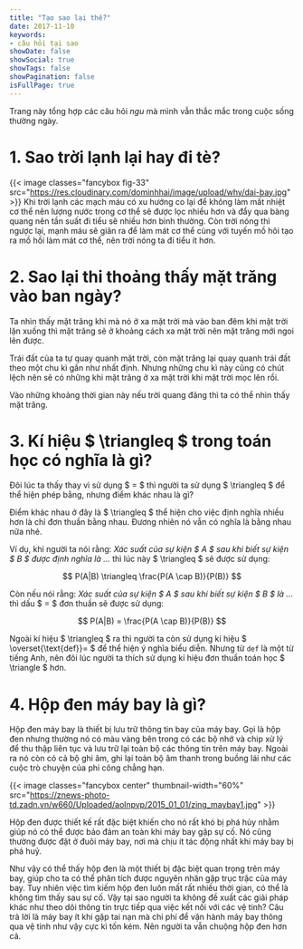```yaml
---
title: "Tạo sao lại thế?"
date: 2017-11-10
keywords:
- câu hỏi tại sao
showDate: false
showSocial: true
showTags: false
showPagination: false
isFullPage: true
---
```

Trang này tổng hợp các câu hỏi *ngu* mà mình vẫn thắc mắc trong cuộc sống thường ngày.

<!--toc-->

# 1. Sao trời lạnh lại hay đi tè?
{{< image classes="fancybox fig-33" src="https://res.cloudinary.com/dominhhai/image/upload/why/dai-bay.jpg" >}}
Khi trời lạnh các mạch máu có xu hướng co lại để không làm mất nhiệt cơ thể nên lượng nước trong cơ thể sẽ được lọc nhiều hơn và đẩy qua bàng quang nên tần suất đi tiểu sẽ nhiều hơn bình thường. Còn trời nóng thì ngược lại, mạnh máu sẽ giãn ra để làm mát cơ thể cùng với tuyến mồ hôi tạo ra mồ hồi làm mát cơ thể, nên trời nóng ta đi tiểu ít hơn.

# 2. Sao lại thi thoảng thấy mặt trăng vào ban ngày?
Ta nhìn thấy mặt trăng khi mà nó ở xa mặt trời mà vào ban đêm khi mặt trời lặn xuống thì mặt trăng sẽ ở khoảng cách xa mặt trời nên mặt trăng mới ngoi lên được.

Trái đất của ta tự quay quanh mặt trời, còn mặt trăng lại quay quanh trái đất theo một chu kì gần như nhất định. Nhưng những chu kì này cũng có chút lệch nên sẽ có những khi mặt trăng ở xa mặt trời khi mặt trời mọc lên rồi.

Vào những khoảng thời gian này nếu trời quang đãng thì ta có thể nhìn thấy mặt trăng.

# 3. Kí hiệu $ \triangleq $ trong toán học có nghĩa là gì?
Đôi lúc ta thấy thay vì sử dụng $ = $ thì người ta sử dụng $ \triangleq $ để thể hiện phép bằng, nhưng điểm khác nhau là gì?

Điểm khác nhau ở đây là $ \triangleq $ thể hiện cho việc định nghĩa nhiều hơn là chỉ đơn thuần bằng nhau. Đương nhiên nó vẫn có nghĩa là bằng nhau nữa nhé.

Ví dụ, khi người ta nói rằng: *Xác suất của sự kiện $ A $ sau khi biết sự kiện $ B $ được định nghĩa là ...* thì lúc này $ \triangleq $ sẽ được sử dụng:

$$ P(A|B) \triangleq \frac{P(A \cap B)}{P(B)} $$

Còn nếu nói rằng: *Xác suất của sự kiện $ A $ sau khi biết sự kiện $ B $ là ...* thì dấu $ = $ đơn thuần sẽ được sử dụng:

$$ P(A|B) = \frac{P(A \cap B)}{P(B)} $$

Ngoài kí hiệu $ \triangleq $ ra thì người ta còn sử dụng kí hiệu $ \overset{\text{def}}= $ để thể hiện ý nghĩa biểu diễn. Nhưng từ `def` là một từ tiếng Anh, nên đôi lúc người ta thích sử dụng kí hiệu đơn thuần toán học $ \triangle $ hơn.

# 4. Hộp đen máy bay là gì?
Hộp đen máy bay là thiết bị lưu trữ thông tin bay của máy bay. Gọi là hộp đen nhưng thường nó có màu vàng bên trong có các bộ nhớ và chip xử lý để thu thập liên tục và lưu trữ lại toàn bộ các thông tin trên máy bay. Ngoài ra nó còn có cả bộ ghi âm, ghi lại toàn bộ âm thanh trong buồng lái như các cuộc trò chuyện của phi công chẳng hạn.

{{< image classes="fancybox center" thumbnail-width="60%" src="https://znews-photo-td.zadn.vn/w660/Uploaded/aolnpvp/2015_01_01/zing_maybay1.jpg" >}}

Hộp đen được thiết kế rất đặc biệt khiến cho nó rất khó bị phá hủy nhằm giúp nó có thể được bảo đảm an toàn khi máy bay gặp sự cố. Nó cũng thường được đặt ở đuôi máy bay, nơi mà chịu ít tác động nhất khi máy bay bị phá huỷ.

Như vậy có thể thấy hộp đen là một thiết bị đặc biệt quan trọng trên máy bay, giúp cho ta có thể phân tích được nguyên nhân gặp trục trặc của máy bay. Tuy nhiên việc tìm kiếm hộp đen luôn mất rất nhiều thời gian, có thể là không tìm thấy sau sự cố. Vậy tại sao người ta không đề xuất các giải pháp khác như theo dõi thông tin trực tiếp qua việc kết nối với các vệ tinh? Câu trả lời là máy bay ít khi gặp tai nạn mà chi phí để vận hành máy bay thông qua vệ tinh như vậy cực kì tốn kém. Nên người ta vẫn chuộng hộp đen hơn cả.
